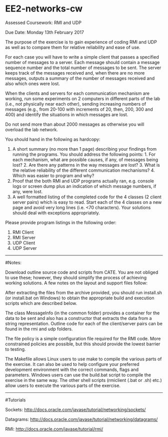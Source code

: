 # EE2-networks-cw
Assessed Coursework: RMI and UDP


Due Date: Monday 13th February 2017

The purpose of the exercise is to gain experience of coding RMI and UDP as well as to compare them
for relative reliability and ease of use.

For each case you will have to write a simple client that passes a specified number of messages to a
server. Each message should contain a message sequence number and the total number of messages to
be sent. The server keeps track of the messages received and, when there are no more messages, outputs
a summary of the number of messages received and also which ones were lost.

When the clients and servers for each communication mechanism are working, run some experiments
on 2 computers in different parts of the lab (i.e., not physically near each other), sending increasing
numbers of messages (e.g., from 20-100 with increments of 20, then, 200, 300 and 400) and identify the
situations in which messages are lost.

Do not send more than about 2000 messages as otherwise you will overload the lab network.

You should hand in the following as hardcopy:
  1. A short summary (no more than 1 page) describing your findings from running the programs. You
should address the following points:
    1. For each mechanism, what are possible causes, if any, of messages being lost?
    2. Are there any patterns in the way messages are lost?
    3. What is the relative reliability of the different communication mechanisms?
    4. Which was easier to program and why?
  2. Proof that the both RMI and UDP programs actually ran, e.g. console logs or screen dump plus an
indication of which message numbers, if any, were lost.
  3. A well formatted listing of the completed code for the 4 classes (2 client server pairs) which is easy
to read. Start each of the 4 classes on a new page and avoid very long lines (i.e. <70 characters).
Your solutions should deal with exceptions appropriately.

Please provide program listings in the following order:
  1. RMI Client
  2. RMI Server
  3. UDP Client
  4. UDP Server

______________________________________________________________________________________________________

#Notes:

Download outline source code and scripts from CATE. You are not obliged to use these; however,
they should simplify the process of achieving working solutions. A few notes on the layout
and support files follow:

After extracting the files from the archive provided, you should run install.sh (or install.bat on
Windows) to obtain the appropriate build and execution scripts which are described below.

The class MessageInfo (in the common folder) provides a container for the data to be sent and
also has a constructor that extracts the data from a string representation. Outline code for each
of the client/server pairs can be found in the rmi and udp folders.

The file policy is a simple configuration file required for the RMI code. More constrained
policies are possible, but this should provide the lowest barrier to testing.

The Makefile allows Linux users to use make to compile the various parts of the exercise. It
can also be used to help configure your preferred development environment with the correct
commands, flags and parameters. Windows users can use the build.bat script to compile the
exercise in the same way. The other shell scripts (rmiclient (.bat or .sh) etc.) allow users to
execute the various parts of the exercise.

________________________________________________________________________________________________

#Tutorials

Sockets: http://docs.oracle.com/javase/tutorial/networking/sockets/

Datagrams: http://docs.oracle.com/javase/tutorial/networking/datagrams/

RMI: http://docs.oracle.com/javase/tutorial/rmi/
